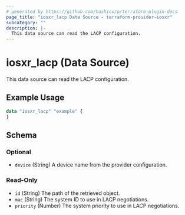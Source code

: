 ```yaml
---
# generated by https://github.com/hashicorp/terraform-plugin-docs
page_title: "iosxr_lacp Data Source - terraform-provider-iosxr"
subcategory: ""
description: |-
  This data source can read the LACP configuration.
---
```


# iosxr_lacp (Data Source)

This data source can read the LACP configuration.

## Example Usage

```terraform
data "iosxr_lacp" "example" {
}
```

<!-- schema generated by tfplugindocs -->
## Schema

### Optional

- `device` (String) A device name from the provider configuration.

### Read-Only

- `id` (String) The path of the retrieved object.
- `mac` (String) The system ID to use in LACP negotiations.
- `priority` (Number) The system priority to use in LACP negotiations.
